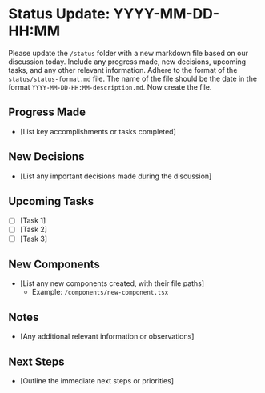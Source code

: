 # Status Update: YYYY-MM-DD-HH:MM

Please update the `/status` folder with a new markdown file based on our discussion today. Include any progress made, new decisions, upcoming tasks, and any other relevant information. Adhere to the format of the `status/status-format.md` file. The name of the file should be the date in the format `YYYY-MM-DD-HH:MM-description.md`. Now create the file.

## Progress Made

- [List key accomplishments or tasks completed]

## New Decisions

- [List any important decisions made during the discussion]

## Upcoming Tasks

- [ ] [Task 1]
- [ ] [Task 2]
- [ ] [Task 3]

## New Components

- [List any new components created, with their file paths]
  - Example: `/components/new-component.tsx`

## Notes

- [Any additional relevant information or observations]

## Next Steps

- [Outline the immediate next steps or priorities]
